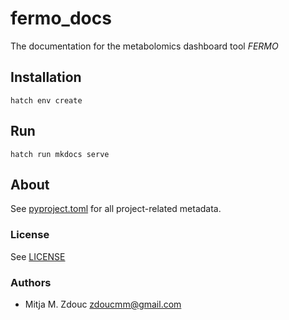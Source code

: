# fermo_docs

The documentation for the metabolomics dashboard tool *FERMO*


## Installation

`hatch env create`

## Run

`hatch run mkdocs serve`

## About

See [pyproject.toml](pyproject.toml) for all project-related metadata.

### License

See [LICENSE](LICENSE)

### Authors

- Mitja M. Zdouc <zdoucmm@gmail.com>